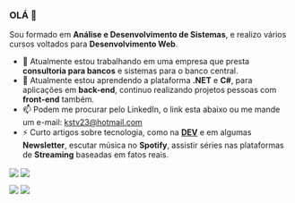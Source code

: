 <!-- ### Hi there 👋 -->
### OLÁ 👋  
Sou formado em **Análise e Desenvolvimento de Sistemas**, e realizo vários cursos voltados para **Desenvolvimento Web**.

- 🔭 Atualmente estou trabalhando em uma empresa que presta **consultoria para bancos** e sistemas para o banco central.
- 🌱 Atualmente estou aprendendo a plataforma **.NET** e **C#**, para aplicações em **back-end**, continuo realizando projetos pessoas com **front-end** também.
- 📫 Podem me procurar pelo LinkedIn, o link esta abaixo ou me mande um e-mail: <a href="mailto:kstv23@hotmail.com?subject=Olá">kstv23@hotmail.com<a/>
- ⚡ Curto artigos sobre tecnologia, como na [**DEV**](https://dev.to/) e em algumas **Newsletter**, escutar música no **Spotify**, assistir séries nas plataformas de **Streaming** baseadas em fatos reais.
  
<span>
  <img align="center" src="https://github-readme-stats.vercel.app/api/top-langs/?username=Giovane-Roberti-Tafine&theme=synthwave&hide_border=true&layout=compact&locale=pt-br" />
<span/>
<span>
  <img align="center" src="https://github-readme-stats.vercel.app/api?username=Giovane-Roberti-Tafine&show_icons=true&hide=stars&theme=synthwave&locale=pt-br&count_private=true&hide_border=true&include_all_commits=true" />
<span/>   
  
[<img src="https://img.shields.io/badge/linkedin-%230077B5.svg?&style=for-the-badge&logo=linkedin&logoColor=white" />](https://www.linkedin.com/in/giovane-roberti-tafine/) [<img src = "https://img.shields.io/badge/dev.to-0A0A0A?style=for-the-badge&logo=dev.to&logoColor=white">](https://dev.to/giovanerobertitafine) 
<!--
**Giovane-Roberti-Tafine/Giovane-Roberti-Tafine** is a ✨ _special_ ✨ repository because its `README.md` (this file) appears on your GitHub profile.

Here are some ideas to get you started:

- 🔭 I’m currently working on ...
- 🌱 I’m currently learning ...
- 👯 I’m looking to collaborate on ...
- 🤔 I’m looking for help with ...
- 💬 Ask me about ...
- 📫 How to reach me: ...
- 😄 Pronouns: ...
- ⚡ Fun fact: ...
-->
